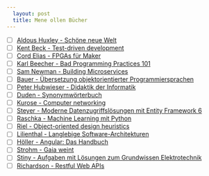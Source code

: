 ```yaml
---
  layout: post
  title: Mene ollen Bücher
---
```

 * [ ] [Aldous Huxley - Schöne neue Welt](https://www.amazon.de/Sch%C3%B6ne-Neue-Welt-Zukunft-Fischer/dp/3596905737/ref=sr_1_1?__mk_de_DE=%C3%85M%C3%85%C5%BD%C3%95%C3%91&keywords=sch%C3%B6ne+neue+welt&qid=1556214727&s=gateway&sr=8-1)
 * [ ] [Kent Beck - Test-driven development](https://www.amazon.de/Test-Driven-Development-Example-Signature/dp/0321146530/ref=sr_1_1?__mk_de_DE=%C3%85M%C3%85%C5%BD%C3%95%C3%91&crid=1XDAZ5TOMFRBO&keywords=test+driven+development&qid=1556214781&s=books-intl-de&sprefix=test+dr%2Caps%2C227&sr=1-1)
 * [ ] [Cord Elias - FPGAs für Maker](https://www.amazon.de/FPGAs-f%C3%BCr-Maker-praktische-programmierbare/dp/3864901731/ref=sr_1_1?__mk_de_DE=%C3%85M%C3%85%C5%BD%C3%95%C3%91&keywords=maker+fpga&qid=1556214826&s=books&sr=1-1-catcorr)
 * [ ] [Karl Beecher - Bad Programming Practices 101](https://www.amazon.de/Bad-Programming-Practices-101-Learning/dp/1484234103/ref=sr_1_fkmrnull_1?__mk_de_DE=%C3%85M%C3%85%C5%BD%C3%95%C3%91&crid=2WDC0WCB5RQAZ&keywords=bad+programming+practices+101&qid=1556223126&s=gateway&sprefix=bad+programming%2Caps%2C394&sr=8-1-fkmrnull)
 * [ ] [Sam Newman - Building Microservices](https://www.amazon.de/Building-Microservices-Sam-Newman/dp/1491950358/ref=sr_1_1?__mk_de_DE=%C3%85M%C3%85%C5%BD%C3%95%C3%91&crid=3B5R11A13CL7U&keywords=building+microservices&qid=1556223169&s=gateway&sprefix=building+mi%2Caps%2C214&sr=8-1)
 * [ ] [Bauer - Übersetzung objektorientierter Programmiersprachen](https://www.amazon.de/%C3%9Cbersetzung-objektorientierter-Programmiersprachen-Java-Compiler%C2%93-Springer-Lehrbuch/dp/3540642560/ref=sr_1_fkmrnull_1?__mk_de_DE=%C3%85M%C3%85%C5%BD%C3%95%C3%91&crid=2MBR6MJX7J0Z4&keywords=%C3%BCbersetzung+objektorientierter+programmiersprachen&qid=1556223229&s=gateway&sprefix=%C3%BCbersetzung+obj%2Caps%2C194&sr=8-1-fkmrnull)
 * [ ] [Peter Hubwieser - Didaktik der Informatik](https://www.amazon.de/Didaktik-Informatik-Grundlagen-Konzepte-Beispiele/dp/354072477X/ref=sr_1_2?__mk_de_DE=%C3%85M%C3%85%C5%BD%C3%95%C3%91&crid=2ON3CEF3MNOHK&keywords=didaktik+informatik&qid=1556223279&s=gateway&sprefix=didaktik+in%2Caps%2C229&sr=8-2)
 * [ ] [Duden - Synonymwörterbuch](https://www.amazon.de/Duden-Synonymw%C3%B6rterbuch-Treffend-formulieren-sinnverwandten/dp/3411040874/ref=sr_1_1?__mk_de_DE=%C3%85M%C3%85%C5%BD%C3%95%C3%91&crid=18NI1AHD22THX&keywords=duden+synonymwoerterbuch&qid=1556223319&s=gateway&sprefix=duden+sy%2Caps%2C210&sr=8-1)
 * [ ] [Kurose - Computer networking](https://www.amazon.de/Computer-Networking-Top-Down-Approach-6Th/dp/9332585490/ref=sr_1_4?__mk_de_DE=%C3%85M%C3%85%C5%BD%C3%95%C3%91&keywords=kurose+computer+networking&qid=1556223380&s=gateway&sr=8-4)
 * [ ] [Steyer - Moderne Datenzugriffslösungen mit Entity Framework 6](https://www.amazon.de/Moderne-Datenzugriffsl%C3%B6sungen-Entity-Framework-Datenbankprogrammierung/dp/3934279139/ref=sr_1_fkmr0_2?__mk_de_DE=%C3%85M%C3%85%C5%BD%C3%95%C3%91&keywords=steyr+entity+framework+6&qid=1556223464&s=gateway&sr=8-2-fkmr0)
 * [ ] [Raschka - Machine Learning mit Python](https://www.amazon.de/Machine-Learning-mit-Python-Praxis-Handbuch/dp/3958454224/ref=sr_1_4?__mk_de_DE=%C3%85M%C3%85%C5%BD%C3%95%C3%91&crid=187A9LUU94SDI&keywords=raschka+python+machine+learning&qid=1556223517&s=gateway&sprefix=raschka%2Caps%2C195&sr=8-4)
 * [ ] [Riel - Object-oriented design heuristics](https://www.amazon.de/Object-Oriented-Design-Heuristics-paperback-Arthur/dp/0321774965/ref=sr_1_1?__mk_de_DE=%C3%85M%C3%85%C5%BD%C3%95%C3%91&keywords=object+oriented+desihn+heuristics&qid=1556223584&s=gateway&sr=8-1-spell)
 * [ ] [Lilienthal - Langlebige Software-Architekturen](https://www.amazon.de/Langlebige-Software-Architekturen-Technische-analysieren-begrenzen/dp/3864904943/ref=sr_1_1?__mk_de_DE=%C3%85M%C3%85%C5%BD%C3%95%C3%91&crid=AS4XY83AE5LY&keywords=langlebige+software-architekturen&qid=1556223637&s=gateway&sprefix=langlebi%2Caps%2C203&sr=8-1)
 * [ ] [Höller - Angular: Das Handbuch](https://www.amazon.de/Angular-JavaScript-Framework-Einf%C3%BChrung-fortgeschrittene-TypeScript-Techniken/dp/3836239140/ref=sr_1_fkmrnull_2?__mk_de_DE=%C3%85M%C3%85%C5%BD%C3%95%C3%91&keywords=h%C3%B6ller+angular&qid=1556223713&s=gateway&sr=8-2-fkmrnull)
 * [ ] [Strohm - Gaia weint](https://www.amazon.de/GAIA-WEINT-Holger-Strohm/dp/3869940476/ref=sr_1_fkmrnull_1?__mk_de_DE=%C3%85M%C3%85%C5%BD%C3%95%C3%91&keywords=gaia+weint&qid=1556223757&s=gateway&sr=8-1-fkmrnull)
 * [ ] [Stiny - Aufgaben mit Lösungen zum Grundwissen Elektrotechnik](https://www.amazon.de/Aufgaben-L%C3%B6sungen-Grundwissen-Elektrotechnik-%C3%9Cbungsaufgaben/dp/3772359604/ref=sr_1_15?__mk_de_DE=%C3%85M%C3%85%C5%BD%C3%95%C3%91&crid=3CC6608KURSUJ&keywords=stiny+elektrotechnik&qid=1556223798&s=gateway&sprefix=stiny+el%2Caps%2C197&sr=8-15)
 * [ ] [Richardson - Restful Web APIs](https://www.amazon.de/RESTful-Web-APIs-Leonard-Richardson/dp/1449358063/ref=sr_1_1?__mk_de_DE=%C3%85M%C3%85%C5%BD%C3%95%C3%91&crid=2BECYFWNDP81L&keywords=restful+web+apis&qid=1556223849&s=gateway&sprefix=restfull+we%2Caps%2C200&sr=8-1)
